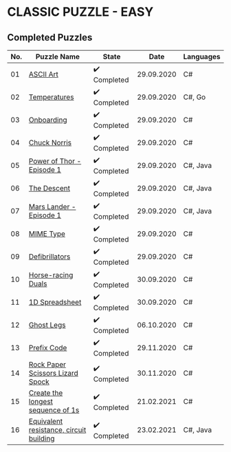 # CLASSIC PUZZLE - EASY

## Completed Puzzles

| No. |                                                        Puzzle Name                                                        |             State            |    Date    | Languages |
|-----|---------------------------------------------------------------------------------------------------------------------------|------------------------------|------------|-----------|
| 01  | [ASCII Art](https://www.codingame.com/training/easy/ascii-art)                                                            | :heavy_check_mark: Completed | 29.09.2020 | C#        |
| 02  | [Temperatures](https://www.codingame.com/training/easy/temperatures)                                                      | :heavy_check_mark: Completed | 29.09.2020 | C#, Go    |
| 03  | [Onboarding](https://www.codingame.com/training/easy/onboarding)                                                          | :heavy_check_mark: Completed | 29.09.2020 | C#        |
| 04  | [Chuck Norris](https://www.codingame.com/training/easy/chuck-norris)                                                      | :heavy_check_mark: Completed | 29.09.2020 | C#        |
| 05  | [Power of Thor - Episode 1](https://www.codingame.com/training/easy/power-of-thor-episode-1)                              | :heavy_check_mark: Completed | 29.09.2020 | C#, Java  |
| 06  | [The Descent](https://www.codingame.com/training/easy/the-descent)                                                        | :heavy_check_mark: Completed | 29.09.2020 | C#, Java  |
| 07  | [Mars Lander   - Episode 1](https://www.codingame.com/training/easy/mars-lander-episode-1)                                | :heavy_check_mark: Completed | 29.09.2020 | C#, Java  |
| 08  | [MIME Type](https://www.codingame.com/training/easy/mime-type)                                                            | :heavy_check_mark: Completed | 29.09.2020 | C#        |
| 09  | [Defibrillators](https://www.codingame.com/training/easy/defibrillators)                                                  | :heavy_check_mark: Completed | 29.09.2020 | C#        |
| 10  | [Horse-racing Duals](https://www.codingame.com/training/easy/horse-racing-duals)                                          | :heavy_check_mark: Completed | 30.09.2020 | C#        |
| 11  | [1D Spreadsheet](https://www.codingame.com/training/easy/1d-spreadsheet)                                                  | :heavy_check_mark: Completed | 30.09.2020 | C#        |
| 12  | [Ghost Legs](https://www.codingame.com/training/easy/ghost-legs)                                                          | :heavy_check_mark: Completed | 06.10.2020 | C#        |
| 13  | [Prefix Code](https://www.codingame.com/training/easy/prefix-code)                                                        | :heavy_check_mark: Completed | 29.11.2020 | C#        |
| 14  | [Rock Paper Scissors Lizard Spock](https://www.codingame.com/training/easy/rock-paper-scissors-lizard-spock)              | :heavy_check_mark: Completed | 30.11.2020 | C#        |
| 15  | [Create the longest sequence of 1s](https://www.codingame.com/training/easy/create-the-longest-sequence-of-1s)            | :heavy_check_mark: Completed | 21.02.2021 | C#        |
| 16  | [Equivalent resistance, circuit building](https://www.codingame.com/training/easy/equivalent-resistance-circuit-building) | :heavy_check_mark: Completed | 23.02.2021 | C#, Java  |

<!-- Commented out
| 17  | [Dungeons and Maps](https://www.codingame.com/training/easy/dungeons-and-maps)                                            | :x: Not Completed            |            |           |
| 18  | [Rectangle Partition]()   | :x: Not Completed            |            |           |
| 19  | [Encryption/Decryption of Enigma Machine]()   | :x: Not Completed            |            |           |
| 20  | [Lumen]()   | :x: Not Completed            |            |           |
| 21  | [A Child's Play]()   | :x: Not Completed            |            |           |
| 22  | [Sudoku Validator]()   | :x: Not Completed            |            |           |
| 23  | [Graffiti on the Fence]()   | :x: Not Completed            |            |           |
| 24  | [Detective Pikaptcha EP1]()   | :x: Not Completed            |            |           |
| 25  | [Detective pikapthca EP2]()   | :x: Not Completed            |            |           |
| 26  | [Bank Robbers]()   | :x: Not Completed            |            |           |
| 27  | [The River I.]()   | :x: Not Completed            |            |           |
| 28  | [7-Segment Scanner]()   | :x: Not Completed            |            |           |
| 29  | [Robot Show]()   | :x: Not Completed            |            |           |
| 30  | [Brackets, Extreme Edition.]()   | :x: Not Completed            |            |           |
| 31  | [Number Theory, Data Types]()   | :x: Not Completed            |            |           |
| 32  | [1D Bush Fire]()   | :x: Not Completed            |            |           |
| 33  | [orDer oF succeSsion]()   | :x: Not Completed            |            |           |
| 34  | [The River II.]()   | :x: Not Completed            |            |           |
| 35  | [Happy Numbers]()   | :x: Not Completed            |            |           |
| 36  | [The Lost Child.Episode-1]()   | :x: Not Completed            |            |           |
| 37  | [Reverse FizzBuzz]()   | :x: Not Completed            |            |           |
| 38  | [A mountain of a mole hill]()   | :x: Not Completed            |            |           |
| 39  | [Van Eck's Sequence]()   | :x: Not Completed            |            |           |
| 40  | [Plague, Jr]()   | :x: Not Completed            |            |           |
| 41  | [Blowing Fuse]()   | :x: Not Completed            |            |           |
| 42  | [Dead Men's Shot]()   | :x: Not Completed            |            |           |
| 43  | [Credit Card Verifier (Luhn's Algorithm)]()   | :x: Not Completed            |            |           |
| 44  | [Benford's Law]()   | :x: Not Completed            |            |           |
| 45  | [The Travelling Salesman Problem]()   | :x: Not Completed            |            |           |
| 46  | [May the Triforce Be With You!]()   | :x: Not Completed            |            |           |
| 47  | [Darts]()   | :x: Not Completed            |            |           |
| 48  | [TicTacToe]()   | :x: Not Completed            |            |           |
| 49  | [XML MDF-2016]()   | :x: Not Completed            |            |           |
| 50  | [Add'em Up]()   | :x: Not Completed            |            |           |
| 51  | [Balanced Ternary Computer: Encoder]()   | :x: Not Completed            |            |           |
| 52  | [Extended Hamming Codes]()   | :x: Not Completed            |            |           |
| 53  | [Organic Compounds]()   | :x: Not Completed            |            |           |
| 54  | [Brick in the wall]()   | :x: Not Completed            |            |           |
| 55  | [Rugby Score]()   | :x: Not Completed            |            |           |
| 56  | [Count as I count]()   | :x: Not Completed            |            |           |
| 57  | [Nature of quadrilaterals]()   | :x: Not Completed            |            |           |
| 58  | [Self-driving car testing]()   | :x: Not Completed            |            |           |
| 59  | [Pirate's treasure]()   | :x: Not Completed            |            |           |
| 60  | [Horse-racing Hyperduals]()   | :x: Not Completed            |            |           |
| 61  | [Disordered First Contact]()   | :x: Not Completed            |            |           |
| 62  | [Rooks Movement]()   | :x: Not Completed            |            |           |
| 63  | [The Electrician Apprentice]()   | :x: Not Completed            |            |           |
| 64  | [Simple Awalé]()   | :x: Not Completed            |            |           |
| 65  | [Bulk Email Generator]()   | :x: Not Completed            |            |           |
| 66  | [1x1x1 Rubik's cube movements]()   | :x: Not Completed            |            |           |
| 67  | [Are The Clumps Normal]()   | :x: Not Completed            |            |           |
| 68  | [Text formatting]()   | :x: Not Completed            |            |           |
| 69  | [Rectangular block spinner]()   | :x: Not Completed            |            |           |
| 70  | [Murder in the village!]()   | :x: Not Completed            |            |           |
| 71  | [Auto pickup]()   | :x: Not Completed            |            |           |
| 72  | [Monday Tuesday Happy Days]()   | :x: Not Completed            |            |           |
| 73  | [Jack Silver: The Casino]()   | :x: Not Completed            |            |           |
| 74  | [Is that a possible word? EP1]()   | :x: Not Completed            |            |           |
| 75  | [Stall tilt]()   | :x: Not Completed            |            |           |
| 76  | [ISBN Check digit]()   | :x: Not Completed            |            |           |
| 77  | [Hunger Games]()   | :x: Not Completed            |            |           |
| 78  | [What's so complex about Madelbrot?]()   | :x: Not Completed            |            |           |
| 79  | [The Dart 101]()   | :x: Not Completed            |            |           |
| 80  | [Smooth!]()   | :x: Not Completed            |            |           |
| 81  | [Dolbear's Law]()   | :x: Not Completed            |            |           |
| 82  | [Morrelet's Random lines]()   | :x: Not Completed            |            |           |
| 83  | [Hello, World!]()   | :x: Not Completed            |            |           |
| 84  | [Flip The Sign]()   | :x: Not Completed            |            |           |
| 85  | [How time flies]()   | :x: Not Completed            |            |           |
| 86  | [Hooch Clash]()   | :x: Not Completed            |            |           |
-->
